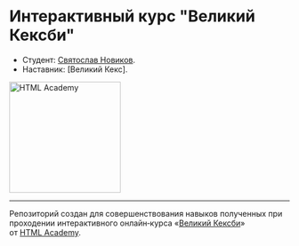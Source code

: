 # Интерактивный курс "Великий Кексби"

* Студент: [Святослав Новиков](https://htmlacademy.ru/profile/id552847).
* Наставник: [Великий Кекс].

<a href="https://htmlacademy.ru/courses/keksby"><img align="middle" width="200" height="200" alt="HTML Academy" src="https://assets.htmlacademy.ru/img/icons/icon_raccoons.v2.svg"></a>

---

Репозиторий создан для совершенствования навыков полученных при проходении интерактивного онлайн‑курса «[Великий Кексби](https://htmlacademy.ru/courses/keksby)» от [HTML Academy](https://htmlacademy.ru). 
